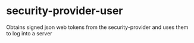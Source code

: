# security-provider-user
Obtains signed json web tokens from the security-provider and uses them to log into a server
